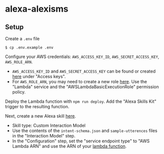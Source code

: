 # alexa-alexisms

## Setup

Create a `.env` file

    $ cp .env.example .env

Configure your AWS credentials: `AWS_ACCESS_KEY_ID`, `AWS_SECRET_ACCESS_KEY`, `AWS_ROLE_ARN`.

* `AWS_ACCESS_KEY_ID` and `AWS_SECRET_ACCESS_KEY` can be found or created [here](https://console.aws.amazon.com/iam/home?region=us-east-1#/security_credential) under "Access keys".
* For `AWS_ROLE_ARN`, you may need to create a new role [here](https://console.aws.amazon.com/iam/home?region=us-east-1#/roles). Use the "Lambda" service and the "AWSLambdaBasicExecutionRole" permission policy.

Deploy the Lambda function with `npm run deploy`. Add the "Alexa Skills Kit" trigger to the resulting function.

Next, create a new Alexa skill [here](https://developer.amazon.com/edw/home.html#/skills).

* Skill type: Custom Interaction Model
* Use the contents of the `intent-schema.json` and `sample-utterences` files in the "Interaction Model" step.
* In the "Configuration" step, set the "service endpoint type" to "AWS Lambda ARN" and use the ARN of your [lambda function](https://console.aws.amazon.com/lambda/home?region=us-east-1#/functions).
